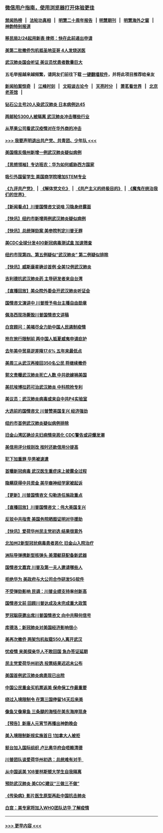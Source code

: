 ### [微信用户指南，使用浏览器打开体验更佳](https://github.com/gfw-breaker/banned-news1/blob/master/indexes/wechat-guide.md?t=0)
#### [禁闻热榜](热点新闻.md?t=0)  &nbsp;&nbsp;|&nbsp;&nbsp; [法轮功真相](https://github.com/gfw-breaker/truth/blob/master/README.md?t=0) &nbsp;&nbsp;|&nbsp;&nbsp; [明慧二十周年报告](https://github.com/gfw-breaker/mh-reports/blob/master/README.md?t=0) &nbsp;&nbsp;|&nbsp;&nbsp;[明慧期刊](https://github.com/gfw-breaker/mh-qikan) &nbsp;&nbsp;|&nbsp;&nbsp; [明慧海外之窗](https://github.com/gfw-breaker/mh-news/blob/master/README.md?t=0) &nbsp;&nbsp;|&nbsp;&nbsp; [神韵特别报道](https://github.com/gfw-breaker/mh-news/blob/master/shenyun.md?t=0)
#### [移民局2/24起用新表  律师：快在此前递出申请](../pages/nsc412/n11848220.md?t=02061522) 
#### [美第二批撤侨包机抵圣地亚哥 4人发烧送医](../pages/nsc412/n11847923.md?t=02061522) 
#### [武汉肺炎国会听证 美议员忧患者数量巨大](../pages/nsc412/n11844851.md?t=02061522) 
#### 五毛举报越来越频繁，请网友们前往下载 [一键翻墙软件](https://github.com/gfw-breaker/ssr-accounts)，并将此项目推荐给亲友
#### [新闻拍案惊奇](https://github.com/gfw-breaker/banned-news1/blob/master/pages/link4.md) &nbsp;&nbsp;|&nbsp;&nbsp; [江峰时刻](https://github.com/gfw-breaker/banned-news1/blob/master/pages/link4.md) &nbsp;&nbsp;|&nbsp;&nbsp; [文昭谈古论今](https://github.com/gfw-breaker/banned-news1/blob/master/pages/link4.md) &nbsp;&nbsp;|&nbsp;&nbsp; [天亮时分](https://github.com/gfw-breaker/banned-news1/blob/master/pages/link4.md) &nbsp;&nbsp;|&nbsp;&nbsp; [萧茗看世界](https://github.com/gfw-breaker/banned-news1/blob/master/pages/link4.md) &nbsp;&nbsp;|&nbsp;&nbsp; [北京老茶馆](https://github.com/gfw-breaker/banned-news1/blob/master/pages/link4.md) &nbsp;&nbsp;|&nbsp;&nbsp; 
#### [钻石公主号20人染武汉肺炎 日本病例达45](../pages/nsc412/n11847823.md?t=02061522) 
#### [两邮轮5300人被隔离 武汉肺炎冲击哪些行业](../pages/nsc412/n11847456.md?t=02061522) 
#### [从苹果公司看武汉疫情对在华外商的冲击](../pages/nsc412/n11847586.md?t=02061522) 
#### [>>> 我要声明退出共产党、共青团、少年队 <<<](https://github.com/begood0513/goodnews/blob/master/quit/letter.md) 
#### [美国俄亥俄州新增一例武汉肺炎疑似病例](../pages/nsc412/n11847714.md?t=02061522) 
#### [【思想领袖】专访班农：华为如何威胁西方国家](../pages/nsc412/n11847306.md?t=02061522) 
#### [吸引外国留学生 美国商学院增加STEM专业](../pages/nsc412/n11847417.md?t=02061522) 
#### [《九评共产党》](https://github.com/begood0513/9ping.md/blob/master/README.md) &nbsp;|&nbsp; [《解体党文化》](../../../../jtdwh.md/blob/master/README.md)  &nbsp;|&nbsp; [《共产主义的终极目的》](../../../../gczydzjmd.md/blob/master/README.md) &nbsp;|&nbsp; [《魔鬼在统治我们的世界》](../../../../mgztzwmdsj.md/blob/master/README.md) 
#### [【新闻看点】川普国情咨文说啥 习隐身终露面](../pages/nsc412/n11847016.md?t=02061522) 
#### [【快讯】纽约市新增两例武汉肺炎疑似病例](../pages/nsc412/n11847250.md?t=02061522) 
#### [【快讯】总统弹劾案 美参院判定川普无罪](../pages/nsc412/n11847316.md?t=02061522) 
#### [美CDC全球分发400新冠病毒测试盒 加速筛查](../pages/nsc412/n11847260.md?t=02061522) 
#### [纽约市现第四、第五例疑似“武汉肺炎”   第二例疑似排除](../pages/nsc412/n11847332.md?t=02061522) 
#### [【快讯】威斯康星确诊首例 全美12例武汉肺炎](../pages/nsc412/n11847162.md?t=02061522) 
#### [吉利德抗武汉肺炎药 主导研发者来自台湾](../pages/nsc412/n11847064.md?t=02061522) 
#### [【直播回放】美众院外委会开武汉肺炎听证会](../pages/nsc412/n11846727.md?t=02061522) 
#### [国情咨文演讲中 川普授予电台主播自由勋章](../pages/nsc412/n11846815.md?t=02061522) 
#### [佩洛西现场撕毁川普国情咨文讲稿](../pages/nsc412/n11846724.md?t=02061522) 
#### [白宫顾问：美竭尽全力助中国人民遏制疫情](../pages/nsc412/n11846756.md?t=02061522) 
#### [抢在旅行限制前 两中国人抵夏威夷申请庇护](../pages/nsc412/n11846866.md?t=02061522) 
#### [去年美中贸易逆差降17.6% 五年来最低点](../pages/nsc412/n11846755.md?t=02061522) 
#### [美周三从武汉再接回350名公民 将继续撤侨](../pages/nsc412/n11846705.md?t=02061522) 
#### [郭文贵曝武汉肺炎死亡人数 中共欲嫁祸美国](../pages/nsc412/n11846240.md?t=02061522) 
#### [美抗埃博拉药可治武汉肺炎 中科院抢专利](../pages/nsc412/n11846409.md?t=02061522) 
#### [美议员：武汉肺炎病毒或来自中共P4实验室](../pages/nsc412/n11846043.md?t=02061522) 
#### [大选前的国情咨文 川普赞美国复兴 经济强劲](../pages/nsc412/n11845526.md?t=02061522) 
#### [纽约市首例武汉肺炎疑似病例排除](../pages/nsc412/n11844989.md?t=02061522) 
#### [旧金山湾区确诊夫妇病情突恶化 CDC警告或迎爆发潮](../pages/nsc412/n11845730.md?t=02061522) 
#### [美信用评分规则改  按时还款信用分提高](../pages/nsc412/n11845488.md?t=02061522) 
#### [犯下加重罪 华男被速遣](../pages/nsc412/n11845476.md?t=02061522) 
#### [首曝新冠病毒 武汉医生重症床上披露全过程](../pages/nsc412/n11845150.md?t=02061522) 
#### [隐瞒获得中共资金 美华裔神经学家被起诉](../pages/nsc412/n11844879.md?t=02061522) 
#### [【更新】川普国情咨文 勾勒连任施政重点](../pages/nsc412/n11845223.md?t=02061522) 
#### [【直播回放】川普国情咨文：伟大美国复兴](../pages/nsc412/n11842079.md?t=02061522) 
#### [反驳中共指责 美国务院晒图证明对华援助](../pages/nsc412/n11844859.md?t=02061522) 
#### [【快讯】爱荷华州民主党初选 结果很意外](../pages/nsc412/n11844878.md?t=02061522) 
#### [北加州2新型冠状病毒患者恶化 旧金山入院治疗](../pages/nsc412/n11844842.md?t=02061522) 
#### [洲际导弹携新型核弹头 美潜艇获配备新武器](../pages/nsc412/n11844680.md?t=02061522) 
#### [国情咨文嘉宾 川普及第一夫人邀请哪些人](../pages/nsc412/n11844712.md?t=02061522) 
#### [拒绝华为 美政府与大公司合作研发5G软件](../pages/nsc412/n11844625.md?t=02061522) 
#### [不受弹劾影响 民调：川普业绩支持率创新高](../pages/nsc412/n11844622.md?t=02061522) 
#### [国情咨文前 回顾川普达成及未完成重大政策](../pages/nsc412/n11844581.md?t=02061522) 
#### [罗冠聪获邀出席川普国情咨文 向中共释何信号](../pages/nsc412/n11844355.md?t=02061522) 
#### [库德洛：新冠肺炎对美国经济影响很小](../pages/nsc412/n11844418.md?t=02061522) 
#### [美再次撤侨 两架包机拟载550人离开武汉](../pages/nsc412/n11844407.md?t=02061522) 
#### [忧疫情 来美探亲华人不敢回国 急办签证延期](../pages/nsc412/n11843344.md?t=02061522) 
#### [民主党爱荷华州初选 投票结果迟迟未公布](../pages/nsc412/n11844207.md?t=02061522) 
#### [美国首例武汉肺炎病患现已出院](../pages/nsc412/n11842740.md?t=02061522) 
#### [中国公民重金买机票返美 保命保工作最重要](../pages/nsc412/n11843282.md?t=02061522) 
#### [绕过入境限制令  在第三国停留14天后来美](../pages/nsc412/n11843341.md?t=02061522) 
#### [像鱼又像章鱼 三条腿的海怪在美东海岸现身](../pages/nsc412/n11843092.md?t=02061522) 
#### [【预告】新唐人元宵节再播出神韵晚会](../pages/nsc412/n11843192.md?t=02061522) 
#### [美入境限制新规实施首日 1加拿大人被拒](../pages/nsc412/n11843058.md?t=02061522) 
#### [挺台加入国际组织 卢比奥华府会唔赖清德](../pages/nsc412/n11843023.md?t=02061522) 
#### [川普团队谈爱荷华州初选：总统难有对手  ](../pages/nsc412/n11842867.md?t=02061522) 
#### [从中国返美 108普林斯顿大学生自我隔离](../pages/nsc412/n11842714.md?t=02061522) 
#### [预防武汉肺炎 美CDC建议“三做三不做”](../pages/nsc412/n11842700.md?t=02061522) 
#### [《传染病》影片医生原型再赴中国抗击肺炎](../pages/nsc412/n11842626.md?t=02061522) 
#### [白宫：美专家将加入WHO团队访华 了解疫情](../pages/nsc412/n11842198.md?t=02061522) 

----
#### [ >>> 更早内容 <<< ](../indexes/nsc412-earlier.md)
